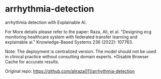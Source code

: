 # arrhythmia-detection
arrhythmia detection with Explainable AI.

For More details please refer to the paper: Raza, Ali, et al. "Designing ecg monitoring healthcare system with federated transfer learning and explainable ai." Knowledge-Based Systems 236 (2022): 107763.

Note: The deployment is centralized version. The model should not be used in clinical practice without consulting domain experts. 
*Disable Browser Cache for accurate results.

Original repo:
  https://github.com/aliraza011/arrhythmia-detection